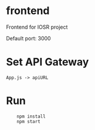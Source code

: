 # frontend
Frontend for IOSR project

Default port: 3000

# Set API Gateway
	App.js -> apiURL	

# Run
```
	npm install
	npm start
```